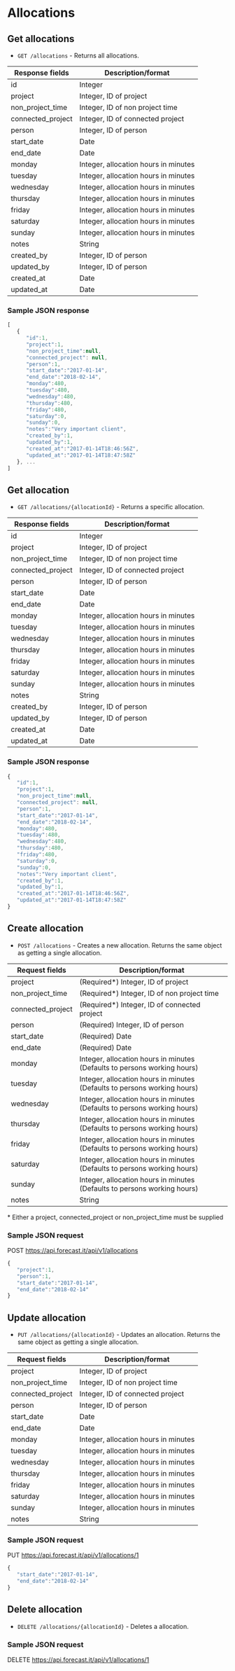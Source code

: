 # Allocations

## Get allocations

* `GET /allocations` - Returns all allocations.

| Response fields   | Description/format                   |
| ----------------- | ------------------------------------ |
| id                | Integer                              |
| project           | Integer, ID of project               |
| non_project_time  | Integer, ID of non project time      |
| connected_project | Integer, ID of connected project     |
| person            | Integer, ID of person                |
| start_date        | Date                                 |
| end_date          | Date                                 |
| monday            | Integer, allocation hours in minutes |
| tuesday           | Integer, allocation hours in minutes |
| wednesday         | Integer, allocation hours in minutes |
| thursday          | Integer, allocation hours in minutes |
| friday            | Integer, allocation hours in minutes |
| saturday          | Integer, allocation hours in minutes |
| sunday            | Integer, allocation hours in minutes |
| notes             | String                               |
| created_by        | Integer, ID of person                |
| updated_by        | Integer, ID of person                |
| created_at        | Date                                 |
| updated_at        | Date                                 |

### Sample JSON response

```javascript
[
   {
      "id":1,
      "project":1,
      "non_project_time":null,
      "connected_project": null,
      "person":1,
      "start_date":"2017-01-14",
      "end_date":"2018-02-14",
      "monday":480,
      "tuesday":480,
      "wednesday":480,
      "thursday":480,
      "friday":480,
      "saturday":0,
      "sunday":0,
      "notes":"Very important client",
      "created_by":1,
      "updated_by":1,
      "created_at":"2017-01-14T18:46:56Z",
      "updated_at":"2017-01-14T18:47:58Z"
   }, ...
]
```

## Get allocation

* `GET /allocations/{allocationId}` - Returns a specific allocation.

| Response fields   | Description/format                   |
| ----------------- | ------------------------------------ |
| id                | Integer                              |
| project           | Integer, ID of project               |
| non_project_time  | Integer, ID of non project time      |
| connected_project | Integer, ID of connected project     |
| person            | Integer, ID of person                |
| start_date        | Date                                 |
| end_date          | Date                                 |
| monday            | Integer, allocation hours in minutes |
| tuesday           | Integer, allocation hours in minutes |
| wednesday         | Integer, allocation hours in minutes |
| thursday          | Integer, allocation hours in minutes |
| friday            | Integer, allocation hours in minutes |
| saturday          | Integer, allocation hours in minutes |
| sunday            | Integer, allocation hours in minutes |
| notes             | String                               |
| created_by        | Integer, ID of person                |
| updated_by        | Integer, ID of person                |
| created_at        | Date                                 |
| updated_at        | Date                                 |

### Sample JSON response

```javascript
{
   "id":1,
   "project":1,
   "non_project_time":null,
   "connected_project": null,
   "person":1,
   "start_date":"2017-01-14",
   "end_date":"2018-02-14",
   "monday":480,
   "tuesday":480,
   "wednesday":480,
   "thursday":480,
   "friday":480,
   "saturday":0,
   "sunday":0,
   "notes":"Very important client",
   "created_by":1,
   "updated_by":1,
   "created_at":"2017-01-14T18:46:56Z",
   "updated_at":"2017-01-14T18:47:58Z"
}
```

## Create allocation

* `POST /allocations` - Creates a new allocation. Returns the same object as getting a single allocation.

| Request fields    | Description/format                                                       |
| ----------------- | ------------------------------------------------------------------------ |
| project           | (Required\*) Integer, ID of project                                      |
| non_project_time  | (Required\*) Integer, ID of non project time                             |
| connected_project | (Required\*) Integer, ID of connected project                            |
| person            | (Required) Integer, ID of person                                         |
| start_date        | (Required) Date                                                          |
| end_date          | (Required) Date                                                          |
| monday            | Integer, allocation hours in minutes (Defaults to persons working hours) |
| tuesday           | Integer, allocation hours in minutes (Defaults to persons working hours) |
| wednesday         | Integer, allocation hours in minutes (Defaults to persons working hours) |
| thursday          | Integer, allocation hours in minutes (Defaults to persons working hours) |
| friday            | Integer, allocation hours in minutes (Defaults to persons working hours) |
| saturday          | Integer, allocation hours in minutes (Defaults to persons working hours) |
| sunday            | Integer, allocation hours in minutes (Defaults to persons working hours) |
| notes             | String                                                                   |

\* Either a project, connected_project or non_project_time must be supplied

### Sample JSON request

POST https://api.forecast.it/api/v1/allocations

```javascript
{
   "project":1,
   "person":1,
   "start_date":"2017-01-14",
   "end_date":"2018-02-14"
}
```

## Update allocation

* `PUT /allocations/{allocationId}` - Updates an allocation. Returns the same object as getting a single allocation.

| Request fields    | Description/format                   |
| ----------------- | ------------------------------------ |
| project           | Integer, ID of project               |
| non_project_time  | Integer, ID of non project time      |
| connected_project | Integer, ID of connected project     |
| person            | Integer, ID of person                |
| start_date        | Date                                 |
| end_date          | Date                                 |
| monday            | Integer, allocation hours in minutes |
| tuesday           | Integer, allocation hours in minutes |
| wednesday         | Integer, allocation hours in minutes |
| thursday          | Integer, allocation hours in minutes |
| friday            | Integer, allocation hours in minutes |
| saturday          | Integer, allocation hours in minutes |
| sunday            | Integer, allocation hours in minutes |
| notes             | String                               |

### Sample JSON request

PUT https://api.forecast.it/api/v1/allocations/1

```javascript
{
   "start_date":"2017-01-14",
   "end_date":"2018-02-14"
}
```

## Delete allocation

* `DELETE /allocations/{allocationId}` - Deletes a allocation.

### Sample JSON request

DELETE https://api.forecast.it/api/v1/allocations/1
